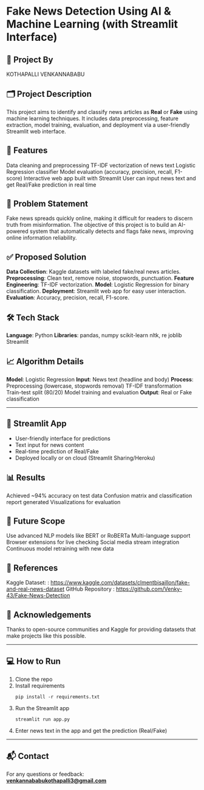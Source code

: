 # Fake News Detection Using AI & Machine Learning (with Streamlit Interface)

## 👤 Project By
KOTHAPALLI VENKANNABABU



## 🗂️ Project Description
This project aims to identify and classify news articles as **Real** or **Fake** using machine learning techniques. It includes data preprocessing, feature extraction, model training, evaluation, and deployment via a user-friendly Streamlit web interface.


## 🚀 Features
 Data cleaning and preprocessing
 TF-IDF vectorization of news text
 Logistic Regression classifier
 Model evaluation (accuracy, precision, recall, F1-score)
 Interactive web app built with Streamlit
 User can input news text and get Real/Fake prediction in real time



## 📑 Problem Statement
Fake news spreads quickly online, making it difficult for readers to discern truth from misinformation. The objective of this project is to build an AI-powered system that automatically detects and flags fake news, improving online information reliability.


## ✅ Proposed Solution
**Data Collection**: Kaggle datasets with labeled fake/real news articles.
**Preprocessing**: Clean text, remove noise, stopwords, punctuation.
**Feature Engineering**: TF-IDF vectorization.
 **Model**: Logistic Regression for binary classification.
 **Deployment**: Streamlit web app for easy user interaction.
 **Evaluation**: Accuracy, precision, recall, F1-score.


## 🛠️ Tech Stack
**Language**: Python
**Libraries**:
   pandas, numpy
   scikit-learn
   nltk, re
   joblib
   Streamlit



## 📈 Algorithm Details
 **Model**: Logistic Regression
 **Input**: News text (headline and body)
 **Process**:
   Preprocessing (lowercase, stopwords removal)
   TF-IDF transformation
   Train-test split (80/20)
   Model training and evaluation
**Output**: Real or Fake classification

---

## 🎨 Streamlit App
- User-friendly interface for predictions
- Text input for news content
- Real-time prediction of Real/Fake
- Deployed locally or on cloud (Streamlit Sharing/Heroku)


## 📊 Results
Achieved ~94% accuracy on test data
Confusion matrix and classification report generated
Visualizations for evaluation


## 🌟 Future Scope
Use advanced NLP models like BERT or RoBERTa
Multi-language support
Browser extensions for live checking
Social media stream integration
Continuous model retraining with new data



## 📎 References
Kaggle Dataset: : https://www.kaggle.com/datasets/clmentbisaillon/fake-and-real-news-dataset
GitHub Repository : https://github.com/Venky-43/Fake-News-Detection



## 🙏 Acknowledgements
Thanks to open-source communities and Kaggle for providing datasets that make projects like this possible.

---

## 💻 How to Run
1. Clone the repo
2. Install requirements
    ```
    pip install -r requirements.txt
    ```
3. Run the Streamlit app
    ```
    streamlit run app.py
    ```
4. Enter news text in the app and get the prediction (Real/Fake)

---

## 📬 Contact
For any questions or feedback:  
**venkannababukothapalli3@gmail.com**

